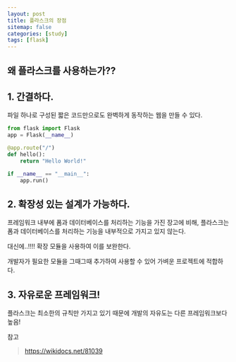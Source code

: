 ```yaml
---
layout: post
title: 플라스크의 장점
sitemap: false
categories: [study]
tags: [flask]
---
```


## 왜 플라스크를 사용하는가??

## 1. 간결하다. 

   파일 하나로 구성된 짧은 코드만으로도 완벽하게 동작하는 웹을 만들 수 있다. 

   ~~~python
   from flask import Flask
   app = Flask(__name__)
   
   @app.route("/")
   def hello():
       return "Hello World!"
   
   if __name__ == "__main__":
       app.run()
   ~~~

   

## 2. 확장성 있는 설계가 가능하다. 

   프레임워크 내부에 폼과 데이터베이스를 처리하는 기능을 가진 장고에 비해, 플라스크는 폼과 데이터베이스를 처리하는 기능을 내부적으로 가지고 있지 않는다. 

   대신에..!!!! 확장 모듈을 사용하여 이를 보완한다. 

   개발자가 필요한 모듈을 그때그때 추가하여 사용할 수 있어 가벼운 프로젝트에 적합하다.

   

## 3. 자유로운 프레임워크!

   플라스크는 최소한의 규칙만 가지고 있기 때문에 개발의 자유도는 다른 프레임워크보다 높음!

   

참고 
> https://wikidocs.net/81039